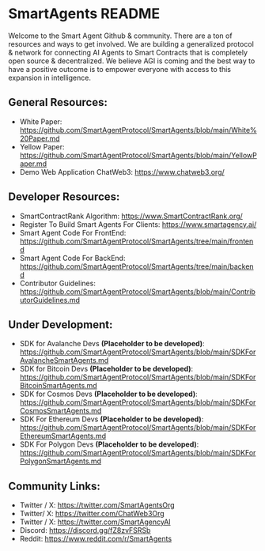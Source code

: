 # SmartAgents README
Welcome to the Smart Agent Github & community. There are a ton of resources and ways to get involved.
We are building a generalized protocol & network for connecting AI Agents to Smart Contracts that is completely open source & decentralized.
We believe AGI is coming and the best way to have a positive outcome is to empower everyone with access to this expansion in intelligence.

## General Resources:
- White Paper: https://github.com/SmartAgentProtocol/SmartAgents/blob/main/White%20Paper.md
- Yellow Paper: https://github.com/SmartAgentProtocol/SmartAgents/blob/main/YellowPaper.md
- Demo Web Application ChatWeb3: https://www.chatweb3.org/

## Developer Resources:
- SmartContractRank Algorithm: https://www.SmartContractRank.org/
- Register To Build Smart Agents For Clients: https://www.smartagency.ai/
- Smart Agent Code For FrontEnd: https://github.com/SmartAgentProtocol/SmartAgents/tree/main/frontend
- Smart Agent Code For BackEnd: https://github.com/SmartAgentProtocol/SmartAgents/tree/main/backend
- Contributor Guidelines: https://github.com/SmartAgentProtocol/SmartAgents/blob/main/ContributorGuidelines.md

## Under Development:
- SDK for Avalanche Devs **(Placeholder to be developed)**: https://github.com/SmartAgentProtocol/SmartAgents/blob/main/SDKForAvalancheSmartAgents.md
- SDK for Bitcoin Devs **(Placeholder to be developed)**: https://github.com/SmartAgentProtocol/SmartAgents/blob/main/SDKForBitcoinSmartAgents.md
- SDK for Cosmos Devs **(Placeholder to be developed)**: https://github.com/SmartAgentProtocol/SmartAgents/blob/main/SDKForCosmosSmartAgents.md
- SDK For Ethereum Devs **(Placeholder to be developed)**: https://github.com/SmartAgentProtocol/SmartAgents/blob/main/SDKForEthereumSmartAgents.md
- SDK For Polygon Devs **(Placeholder to be developed)**: https://github.com/SmartAgentProtocol/SmartAgents/blob/main/SDKForPolygonSmartAgents.md

## Community Links:
- Twitter / X: https://twitter.com/SmartAgentsOrg
- Twitter/ X: https://twitter.com/ChatWeb3Org
- Twitter / X: https://twitter.com/SmartAgencyAI
- Discord: https://discord.gg/fZ8zvFSRSb
- Reddit: https://www.reddit.com/r/SmartAgents
